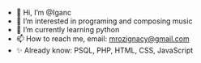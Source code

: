 - 👋 Hi, I’m @Iganc
- 👀 I’m interested in programing and composing music 
- 🌱 I’m currently learning python
- 📫 How to reach me, email: mrozignacy@gmail.com
- ✨ Already know: PSQL, PHP, HTML, CSS, JavaScript

<!---
Iganc/Iganc is a ✨ special ✨ repository because its `README.md` (this file) appears on your GitHub profile.
You can click the Preview link to take a look at your changes.
--->
